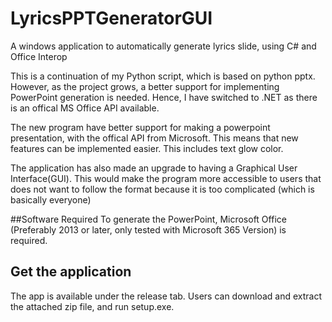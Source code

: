 # LyricsPPTGeneratorGUI
A windows application to automatically generate lyrics slide, using C# and Office Interop

This is a continuation of my Python script, which is based on python pptx. However, as the project grows, a better support for implementing PowerPoint generation is needed. Hence, I have switched to .NET as there is an offical MS Office API available.

The new program have better support for making a powerpoint presentation, with the offical API from Microsoft. This means that new features can be implemented easier. This includes text glow color.

The application has also made an upgrade to having a Graphical User Interface(GUI). This would make the program more accessible to users that does not want to follow the format because it is too complicated (which is basically everyone)

##Software Required
To generate the PowerPoint, Microsoft Office (Preferably 2013 or later, only tested with Microsoft 365 Version) is required.

## Get the application
The app is available under the release tab. Users can download and extract the attached zip file, and run setup.exe.

